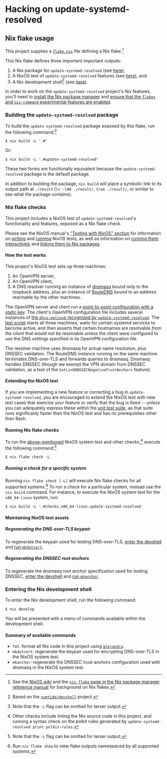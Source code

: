 # Hacking on update-systemd-resolved

## Nix flake usage

This project supplies a [`flake.nix`](./flake.nix) file defining a Nix
flake.[^nix-flakes]

[^nix-flakes]: See the [NixOS wiki](https://nixos.wiki/wiki/Flakes) and the
               [`nix flake` page in the Nix package manager reference manual](https://nixos.org/manual/nix/unstable/command-ref/new-cli/nix3-flake.html)
               for background on Nix flakes.

This Nix flake defines three important important outputs:

1. A Nix package for `update-systemd-resolved` (see [here](./nix/packages.nix)),
2. A NixOS test of `update-systemd-resolved` features (see
   [here](./nix/checks.nix)), and
3. A Nix development shell[^devshell] (see [here](./nix/devshells.nix)).

[^devshell]: Based on the [`numtide/devshell`](https://github.com/numtide/devshell) project.

In order to work on the `update-systemd-resolved` project's Nix features,
you'll need to [install the Nix package
manager](https://nixos.org/download.html) and [ensure that the `flakes` and
`nix-command` experimental features are
enabled](https://nixos.wiki/wiki/Flakes#Enable_flakes).

### Building the `update-systemd-resolved` package

To build the `update-systemd-resolved` package exposed by this flake, run the
following command:[^verbose-output]

[^verbose-output]: Note that the `-L` flag can be omitted for terser output.

```shell-session
$ nix build -L '.#'
```

Or:

```shell-session
$ nix build -L '.#update-systemd-resolved'
```

These two forms are functionally equivalent because the
`update-systemd-resolved` package is the default package.

In addition to building the package, `nix build` will place a symbolic link to
its output path at `./result` (`ls -lAR ./result/`, `tree ./result/`, or
similar to see what the package contains).

### Nix flake checks

This project includes a NixOS test of `update-systemd-resolved`'s functionality
and features, exposed as a Nix flake check.

Please see the NixOS manual's ["Testing with NixOS" section](https://nixos.org/manual/nixos/stable/index.html#sec-nixos-tests)
for information on [writing](https://nixos.org/manual/nixos/stable/index.html#sec-writing-nixos-tests)
and [running](https://nixos.org/manual/nixos/stable/index.html#sec-writing-nixos-tests)
NixOS tests, as well as information on [running them interactively](https://nixos.org/manual/nixos/stable/index.html#sec-running-nixos-tests-interactively)
and [linking them to Nix packages](https://nixos.org/manual/nixos/stable/index.html#sec-linking-nixos-tests-to-packages).

#### How the test works

This project's NixOS test sets up three machines:

1. An OpenVPN server,
2. An OpenVPN client,
3. A DNS resolver running an instance of
   [dnsmasq](https://thekelleys.org.uk/dnsmasq/doc.html) bound only to the
   loopback address, plus an instance of
   [RouteDNS](https://github.com/folbricht/routedns) bound to an address
   reachable by the other machines.

The OpenVPN server and client run a [point-to-point configuration with a static
key](https://openvpn.net/community-resources/static-key-mini-howto/).  The
client's OpenVPN configuration file includes several instances of [the
`dhcp-option`s recognized by `update-systemd-resolved`](./README.md#usage).
The [test script](https://nixos.org/manual/nixos/stable/index.html#test-opt-testScript)
starts all three machines, waits for certain systemd services to become active,
and then asserts that certain hostnames are resolvable _from the client_ that
would not be resolvable unless the client were configured to use the DNS
settings specified in its OpenVPN configuration file.

The resolver machine uses dnsmasq for actual name resolution, plus DNSSEC
validation.  The RouteDNS instance running on the same machine terminates
DNS-over-TLS and forwards queries to dnsmasq.  Dnsmasq handles DNSSEC (though
we exempt the VPN domain from DNSSEC validation, as a test of the
`SetLinkDNSSECNegativeTrustAnchors` feature).

#### Extending the NixOS test

If you are implementing a new feature or correcting a bug in
`update-systemd-resolved`, you are encouraged to extend the NixOS test with new
test cases that exercise your feature or verify that the bug is fixed --
_unless_ you can adequately express these within the [unit test
suite](./README.md#how-to-help), as that suite runs significanly faster than
the NixOS test and has no prerequisites other than Bash.

#### Running Nix flake checks

To run the [above-mentioned](#nix-flake-usage) NixOS system test and other
checks,[^other-checks] execute the following command:[^verbose-output]

```shell-session
$ nix flake check -L
```

[^other-checks]: Other checks include linting the Nix source code in this
                 project, and running a syntax check on the polkit rules
                 generated by `update-systemd-resolved print-polkit-rules`.

##### Running a check for a specific system

Running `nix flake check [-L]` will execute Nix flake checks for all supported
systems.[^supported-systems]  To run a check for a particular system, instead
use the `nix build` command.  For instance, to execute the NixOS system test
for the `x86_64-linux` system, run:

```shell-session
$ nix build -L '.#checks.x86_64-linux.update-systemd-resolved'
```

[^supported-systems]: Run `nix flake show` to view flake outputs namespaced by
                      all supported systems.

#### Maintaining NixOS test assets

##### Regenerating the DNS-over-TLS keypair

To regenerate the keypair used for testing DNS-over-TLS, [enter the
devshell](#entering-the-nix-development-shell) and [run
`mkdotcert`](#summary-of-available-commands).

##### Regenerating the DNSSEC root anchors

To regenerate the dnsmasq root anchor specification used for testing DNSSEC,
[enter the devshell](#entering-the-nix-development-shell) and [run
`mkanchor`](#summary-of-available-commands).

### Entering the Nix development shell

To enter the Nix development shell, run the following command:

```shell-session
$ nix develop
```

You will be presented with a menu of commands available within the development
shell.

#### Summary of available commands

- `fmt`: format all Nix code in this project using [`alejandra`](https://github.com/kamadorueda/alejandra).
- `mkdotcert`: regenerate the keypair used for encrypting DNS-over-TLS in the
  NixOS system test.
- `mkanchor`: regenerate the DNSSEC trust anchors configuration used with
  dnsmasq in the NixOS system test.
